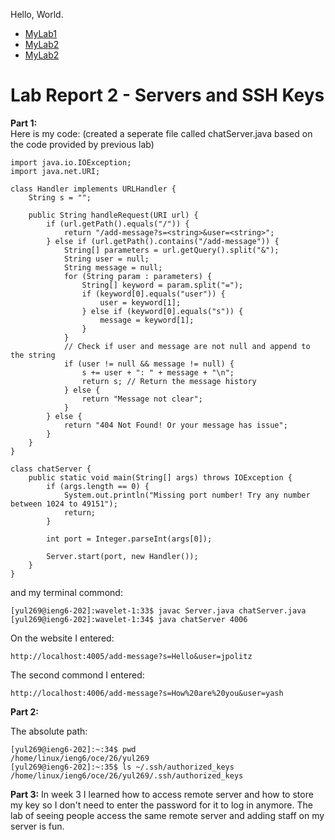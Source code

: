 Hello, World. 

* [MyLab1](https://yuxing26liu.github.io/cse15l-lab-reports/lab-report-1.html)
* [MyLab2](https://yuxing26liu.github.io/cse15l-lab-reports/lab-report-2.html)
* [MyLab2](https://yuxing26liu.github.io/cse15l-lab-reports/lab-report-2.html)
# **Lab Report 2 - Servers and SSH Keys** <br/>
**Part 1:**<br/>
Here is my code: (created a seperate file called chatServer.java based on the code provided by previous lab)

```
import java.io.IOException;
import java.net.URI;

class Handler implements URLHandler {
    String s = "";

    public String handleRequest(URI url) {
        if (url.getPath().equals("/")) {
            return "/add-message?s=<string>&user=<string>";
        } else if (url.getPath().contains("/add-message")) {
            String[] parameters = url.getQuery().split("&");
            String user = null;
            String message = null;
            for (String param : parameters) {
                String[] keyword = param.split("=");
                if (keyword[0].equals("user")) {
                    user = keyword[1];
                } else if (keyword[0].equals("s")) {
                    message = keyword[1];
                }
            }
            // Check if user and message are not null and append to the string
            if (user != null && message != null) {
                s += user + ": " + message + "\n";
                return s; // Return the message history
            } else {
                return "Message not clear";
            }
        } else {
            return "404 Not Found! Or your message has issue";
        }
    }
}

class chatServer {
    public static void main(String[] args) throws IOException {
        if (args.length == 0) {
            System.out.println("Missing port number! Try any number between 1024 to 49151");
            return;
        }

        int port = Integer.parseInt(args[0]);

        Server.start(port, new Handler());
    }
}
```

and my terminal commond: <br/>
```
[yul269@ieng6-202]:wavelet-1:33$ javac Server.java chatServer.java
[yul269@ieng6-202]:wavelet-1:34$ java chatServer 4006
```

On the website I entered: <br/>
```
http://localhost:4005/add-message?s=Hello&user=jpolitz
```

The second commond I entered: <br/>
```
http://localhost:4006/add-message?s=How%20are%20you&user=yash
```

**Part 2:**<br/>

The absolute path: <br/>
```
[yul269@ieng6-202]:~:34$ pwd
/home/linux/ieng6/oce/26/yul269
[yul269@ieng6-202]:~:35$ ls ~/.ssh/authorized_keys
/home/linux/ieng6/oce/26/yul269/.ssh/authorized_keys
```
**Part 3:**
In week 3 I learned how to access remote server and how to store my key so I don't need to enter the password for it to log in anymore. The lab of seeing people access the same remote server and adding staff on my server is fun. 
